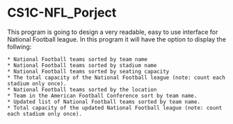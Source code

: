 # CS1C-NFL_Porject

This program is going to design a very readable, easy to use interface for National Football league.
In this program it will have the option  to display the follwing:

	* National Football teams sorted by team name 
	* National Football teams sorted by stadium name
	* National Football teams sorted by seating capacity
	* The total capacity of the National Football league (note: count each stadium only once). 
	* National Football teams sorted by the location
	* Team in the American Football Conference sort by team name.
	* Updated list of National Football teams sorted by team name.
 	* Total capacity of the updated National Football league (note: count each stadium only once). 
      
